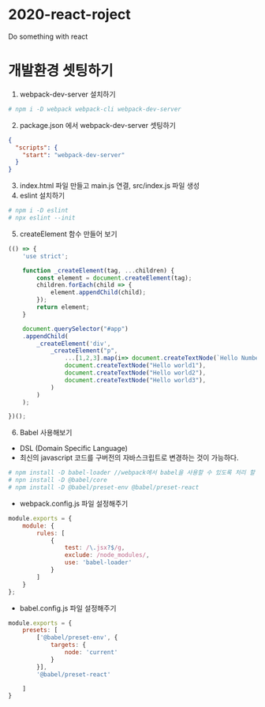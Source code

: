 # 2020-react-roject
Do something with react

# 개발환경 셋팅하기
1. webpack-dev-server 설치하기
```bash
# npm i -D webpack webpack-cli webpack-dev-server
```
2. package.json 에서 webpack-dev-server 셋팅하기
```json
{
  "scripts": {
    "start": "webpack-dev-server"
  }
}
```
3. index.html 파일 만들고 main.js 연결, src/index.js 파일 생성
4. eslint 설치하기
```bash
# npm i -D eslint
# npx eslint --init 
``` 
5. createElement 함수 만들어 보기
```javascript
(() => {
	'use strict';

	function _createElement(tag, ...children) {
		const element = document.createElement(tag);
		children.forEach(child => {
			element.appendChild(child);
		});
		return element;
	}

	document.querySelector("#app")
	.appendChild(
		_createElement('div',
			_createElement("p",
                ...[1,2,3].map(i=> document.createTextNode(`Hello Number : ${i}`)),
				document.createTextNode("Hello world1"),
				document.createTextNode("Hello world2"),
				document.createTextNode("Hello world3"),
			)
		)
	);

})();
```

6. Babel 사용해보기 
- DSL (Domain Specific Language)
- 최신의 javascript 코드를 구버전의 자바스크립트로 변경하는 것이 가능하다.
```bash
# npm install -D babel-loader //webpack에서 babel을 사용할 수 있도록 처리 할 수 있게 도와줌.
# npn install -D @babel/core
# npm install -D @babel/preset-env @babel/preset-react
```
- webpack.config.js 파일 설정해주기
```javascript
module.exports = {
	module: {
		rules: [
			{
				test: /\.jsx?$/g,
				exclude: /node_modules/,
				use: 'babel-loader'
			}
		]
	}
};
```
- babel.config.js 파일 설정해주기
```javascript
module.exports = {
	presets: [
		['@babel/preset-env', {
			targets: {
				node: 'current'
			}
		}],
		'@babel/preset-react'

	]
}
```